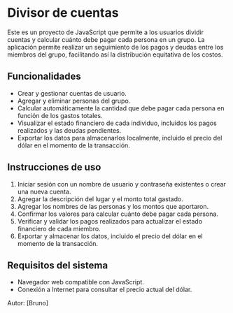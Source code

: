 # Divisor de cuentas

Este es un proyecto de JavaScript que permite a los usuarios dividir cuentas y calcular cuánto debe pagar cada persona en un grupo. La aplicación permite realizar un seguimiento de los pagos y deudas entre los miembros del grupo, facilitando así la distribución equitativa de los costos.

## Funcionalidades

- Crear y gestionar cuentas de usuario.
- Agregar y eliminar personas del grupo.
- Calcular automáticamente la cantidad que debe pagar cada persona en función de los gastos totales.
- Visualizar el estado financiero de cada individuo, incluidos los pagos realizados y las deudas pendientes.
- Exportar los datos para almacenarlos localmente, incluido el precio del dólar en el momento de la transacción.

## Instrucciones de uso

1. Iniciar sesión con un nombre de usuario y contraseña existentes o crear una nueva cuenta.
2. Agregar la descripción del lugar y el monto total gastado.
3. Agregar los nombres de las personas y los montos que aportaron.
4. Confirmar los valores para calcular cuánto debe pagar cada persona.
5. Verificar y validar los pagos realizados para actualizar el estado financiero de cada miembro.
6. Exportar y almacenar los datos, incluido el precio del dólar en el momento de la transacción.

## Requisitos del sistema

- Navegador web compatible con JavaScript.
- Conexión a Internet para consultar el precio actual del dólar.




Autor: [Bruno]
